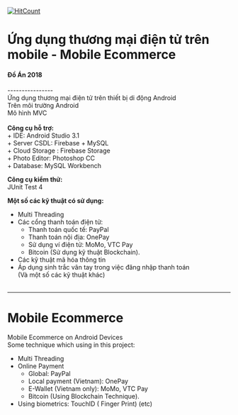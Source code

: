 [![HitCount](http://hits.dwyl.io/vuhoangnguyen97/Mobile-Ecommerce.svg)](http://hits.dwyl.io/vuhoangnguyen97/Mobile-Ecommerce)

# Ứng dụng thương mại điện tử trên mobile - Mobile Ecommerce <br/>
<h4> Đồ Án 2018 </h4>
---------------- <br/>
Ứng dụng thương mại điện tử trên thiết bị di động Android <br/>
Trên môi trường Android <br/>
Mô hình MVC <br/>
<br/>
<strong>Công cụ hỗ trợ: </strong><br/>
+ IDE: Android Studio 3.1 <br/>
+ Server CSDL: Firebase + MySQL<br/>
+ Cloud Storage : Firebase Storage <br/>
+ Photo Editor: Photoshop CC <br/>
+ Database: MySQL Workbench <br/>

<strong> Công cụ kiểm thử: </strong> <br/>
JUnit Test 4 <br/>

<strong> Một số các kỹ thuật có sử dụng: </strong> </br>
+ Multi Threading <br/>
+ Các cổng thanh toán điện tử: </br>
  + Thanh toán quốc tế: PayPal <br/>
  + Thanh toán nội địa: OnePay <br/>
  + Sử dụng ví điện tử: MoMo, VTC Pay </br>
  + Bitcoin (Sử dụng kỹ thuật Blockchain).
+ Các kỹ thuật mã hóa thông tin
+ Áp dụng sinh trắc vân tay trong việc đăng nhập thanh toán <br/>
(Và một số các kỹ thuật khác)
<br/><br/>
------------------
# Mobile Ecommerce
Mobile Ecommerce on Android Devices <br/>
Some technique which using in this project:
+ Multi Threading <br/>
+ Online Payment</br>
  + Global: PayPal <br/>
  + Local payment (Vietnam):  OnePay <br/>
  + E-Wallet (Vietnam only): MoMo, VTC Pay </br>
  + Bitcoin (Using Blockchain Technique).
+ Using biometrics: TouchID ( Finger Print)
(etc)
